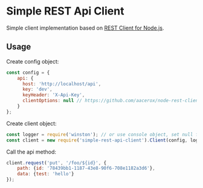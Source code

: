 # Simple REST Api Client

Simple client implementation based on [REST Client for Node.js](https://www.npmjs.com/package/node-rest-client).

## Usage

Create config object:
```javascript
const config = {
    api: {
      host: 'http://localhost/api',
      key: 'dev',
      keyHeader: 'X-Api-Key',
      clientOptions: null // https://github.com/aacerox/node-rest-client#options-parameters
    }  
};
```

Create client object:
```javascript
const logger = require('winston'); // or use console object, set null for disable logging
const client = new require('simple-rest-api-client').Client(config, logger);
```

Call the api method:
```javascript
client.request('put', '/foo/${id}', {
    path: {id: '78439bb1-1187-43e8-90f6-708e1182a3d6'},
    data: {test: 'hello'}
});
```
